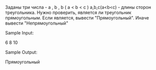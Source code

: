Заданы три числа -
a
,
b
,
b
(
a
<
b
<
c
)
a,b,c(a<b<c) - длины сторон треугольника. Нужно проверить, является ли треугольник прямоугольным. Если является, вывести "Прямоугольный". Иначе вывести "Непрямоугольный"

Sample Input:

6 8 10

Sample Output:

Прямоугольный